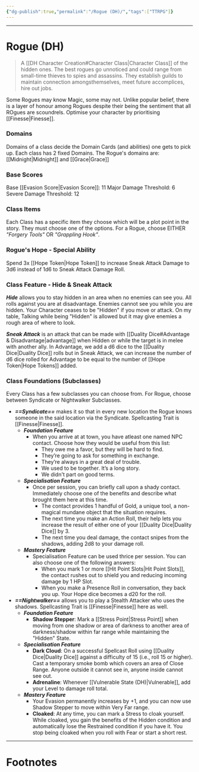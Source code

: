 ```yaml
---
{"dg-publish":true,"permalink":"/Rogue (DH)/","tags":["TTRPG"]}
---
```



---
# Rogue (DH)
> A [[DH Character Creation#Character Class\|Character Class]] of the hidden ones. The best rogues go unnoticed and could range from small-time thieves to spies and assassins. They establish guilds to maintain connection amongsthemselves, meet future accomplices, hire out jobs. 

Some Rogues may know Magic, some may not. Unlike popular belief, there is a layer of honour among Rogues despite their being the sentiment that all ROgues are scoundrels. Optimise your character by prioritising [[Finesse\|Finesse]].

### Domains
Domains of a class decide the Domain Cards (and abilities) one gets to pick up.
Each class has 2 fixed Domains.
The Rogue's domains are: [[Midnight\|Midnight]] and [[Grace\|Grace]]

### Base Scores
Base [[Evasion Score\|Evasion Score]]: 11
Major Damage Threshold: 6
Severe Damage Threshold: 12

### Class Items
Each Class has a specific item they choose which will be a plot point in the story. They must choose one of the options.
For a Rogue, choose EITHER *"Forgery Tools"* OR *"Grappling Hook"*.

### Rogue's Hope - Special Ability
Spend 3x [[Hope Token\|Hope Token]] to increase Sneak Attack Damage to 3d6 instead of 1d6 to Sneak Attack Damage Roll.

### Class Feature - Hide & Sneak Attack
***Hide*** allows you to stay hidden in an area when no enemies can see you. All rolls against you are at disadvantage. Enemies cannot see you while you are hidden. Your Character ceases to be "Hidden" if you move or attack. 
On my table, Talking while being "Hidden" is allowed but it may give enemies a rough area of where to look.

***Sneak Attack*** is an attack that can be made with [[Duality Dice#Advantage & Disadvantage\|advantage]] when Hidden or while the target is in melee with another ally. In Advantage, we add a d6 dice to the [[Duality Dice\|Duality Dice]] rolls but in Sneak Attack, we can increase the number of d6 dice rolled for Advantage to be equal to the number of [[Hope Token\|Hope Tokens]] added.

### Class Foundations (Subclasses)
Every Class has a few subclasses you can choose from. For Rogue, choose between Syndicate or Nightwalker Subclasses.

- ***==Syndicate==*** makes it so that in every new location the Rogue knows someone in the said location via the Syndicate. Spellcasting Trait is [[Finesse\|Finesse]].
	- ***Foundation Feature***
		- When you arrive at at town, you have atleast one named NPC contact. Choose how they would be useful from this list:
			- They owe me a favor, but they will be hard to find.
			- They’re going to ask for something in exchange.
			- They’re always in a great deal of trouble.
			- We used to be together. It’s a long story.
			- We didn't part on good terms.
	- ***Specialisation Feature***
		- Once per session, you can briefly call upon a shady contact. Immediately choose one of the benefits and describe what brought them here at this time.
			- The contact provides 1 handful of Gold, a unique tool, a non-magical mundane object that the situation requires.
			- The next time you make an Action Roll, their help lets you increase the result of either one of your [[Duality Dice\|Duality Dice]] by 3.
			- The next time you deal damage, the contact snipes from the shadows, adding 2d8 to your damage roll.
	- ***Mastery Feature***
		- Specialisation Feature can be used thrice per session. You can also choose one of the following answers:
			- When you mark 1 or more [[Hit Point Slots\|Hit Point Slots]], the contact rushes out to shield you and reducing incoming damage by 1 HP Slot.
			- When you make a Presence Roll in conversation, they back you up. Your Hope dice becomes a d20 for the roll.
- ***==Nightwalker==*** allows you to play a Stealth Attacker who uses the shadows. Spellcasting Trait is [[Finesse\|Finesse]] here as well.
	- ***Foundation Feature***
		- **Shadow Stepper**: Mark a [[Stress Point\|Stress Point]] when moving from one shadow or area of darkness to another area of darkness/shadow within far range while maintaining the "Hidden" State.
	- ***Specialisation Feature***
		- **Dark Cloud**: On a successful Spellcast Roll using [[Duality Dice\|Duality Dice]] against a difficulty of 15 (i.e., roll 15 or higher). Cast a temporary smoke bomb which covers an area of Close Range. Anyone outside it cannot see in, anyone inside cannot see out.
		- **Adrenaline**: Whenever [[Vulnerable State (DH)\|Vulnerable]], add your Level to damage roll total.
	- ***Mastery Feature***
		- Your Evasion permanently increases by +1, and you can now use Shadow Stepper to move within Very Far range.
		- **Cloaked**: At any time, you can mark a Stress to cloak yourself. While cloaked, you gain the benefits of the Hidden condition and automatically lose the Restrained condition if you have it. You stop being cloaked when you roll with Fear or start a short rest.



---
# Footnotes